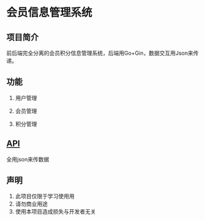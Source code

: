 # 会员信息管理系统

## 项目简介

前后端完全分离的会员积分信息管理系统，后端用Go+Gin，数据交互用Json来传递。

## 功能

1. 用户管理

2. 会员管理

3. 积分管理

## [API](doc/API.md)

全用json来传数据

## 声明

1. 此项目仅限于学习使用用
2. 请勿商业用途
3. 使用本项目造成损失与开发者无关

